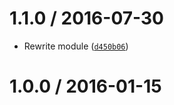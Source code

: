 <!--remark setext-->

<!--lint disable no-multiple-toplevel-headings heading-style-->

1.1.0 / 2016-07-30
==================

*   Rewrite module ([`d450b06`](https://github.com/wooorm/weasels/commit/d450b06))

1.0.0 / 2016-01-15
==================
